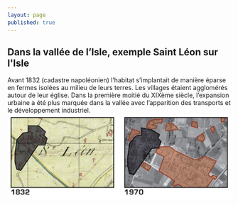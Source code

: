```yaml
---
layout: page
published: true
---
```


## Dans la vallée de l’Isle, exemple Saint Léon sur l'Isle

Avant 1832 (cadastre napoléonien) l’habitat s’implantait de manière éparse en fermes isolées au milieu de leurs terres. Les villages étaient agglomérés autour de leur église. Dans la première moitié du XIXème siècle, l’expansion urbaine a été plus marquée dans la vallée avec l’apparition des transports et le développement industriel.
![](data/images/1/histoire/1_histoire_POP1.jpg)
